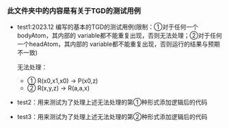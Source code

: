### 此文件夹中的内容是有关于TGD的测试用例

- test1:2023.12 编写的基本的TGD的测试用例(限制：①对于任何一个bodyAtom，其内部的 variable都不能重复出现，否则无法处理；②对于任何一个headAtom，其内部的 variable都不能重复出现，否则运行的结果与预期不一致)

  无法处理：

  - ① R(x0,x1,x0) -> P(x0,z)
  - ② R(x,y,z) -> R(a,a,x)

- test2：用来测试为了处理上述无法处理的第①种形式添加逻辑后的代码  

- test3：用来测试为了处理上述无法处理的第②种形式添加逻辑后的代码